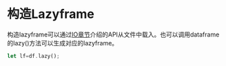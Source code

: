 # 构造Lazyframe

构造lazyframe可以通过[IO章节](IO.md)介绍的API从文件中载入。也可以调用dataframe的lazy()方法可以生成对应的lazyframe。

```rust
let lf=df.lazy();
```
